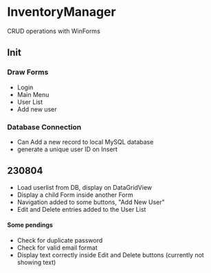 # InventoryManager
CRUD operations with WinForms

## Init

### Draw Forms
- Login
- Main Menu
- User List
- Add new user

### Database Connection
- Can Add a new record to local MySQL database
- generate a unique user ID on Insert

## 230804
- Load userlist from DB, display on DataGridView
- Display a child Form inside another Form
- Navigation added to some buttons, "Add New User"
- Edit and Delete entries added to the User List

#### Some pendings

- Check for duplicate password
- Check for valid email format
- Display text correctly inside Edit and Delete buttons (currently not showing text)
